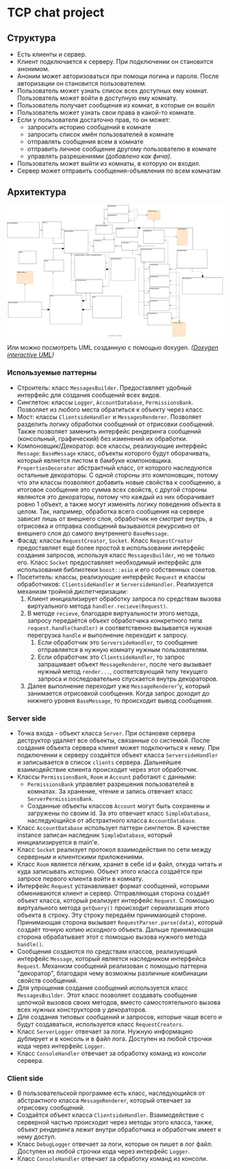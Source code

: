 # TCP chat project

## Структура

- Есть клиенты и сервер. 
- Клиент подключается к серверу. При подключении он становится анонимом.
- Аноним может авторизоваться при помощи логина и пароля. После авторизации он становится пользователем.
- Пользователь может узнать список всех доступных ему комнат. Пользователь может войти в доступную ему комнату.
- Пользователь получает сообщения из комнат, в которые он вошёл
- Пользователь может узнать свои права в какой-то комнате.
- Если у пользователя достаточно прав, то он может:
    * запросить историю сообщений в комнате
    * запросить список имён пользователей в комнате
    * отправлять сообщения всем в комнате
    * отправить личное сообщение другому пользователю в комнате
    * управлять разрешениями *(добавлено как фича)*.
- Пользователь может выйти из комнаты, в которую он входил.
- Сервер может отправить сообщения-объявления по всем комнатам

## Архитектура

![Class Diagram did not loaded :(](ClassDiagram.svg "Class Diagram")

Или можно посмотреть UML созданную с помощью doxygen. *([Doxygen interactive UML](doxygen/index.html))*

### Используемые паттерны

* Строитель: класс `MessagesBuilder`. Предоставляет удобный интерфейс для создания сообщений всех видов.
* Синглетон: классы `Logger`, `AccountDatabase`, `PermissionsBank`. Позволяет из любого места обратиться к объекту через класс.
* Мост: классы `ClientsideHandler` и `MessagesRenderer`. Позволяет разделить логику обработки сообщений от отрисовки сообщений. Также позволяет заменить интерфейс рендеринга сообщений (консольный, графический) без изменений их обработки.
* Компоновщик/Декоратор: все классы, реализующие интерфейс `Message`: `BaseMessage` класс, объекты которого будут оборачивать, который является листом в бамбуке компоновщика. `PropertiesDecorator` абстрактный класс, от которого наследуются остальные декораторы. С одной стороны это компоновщик, потому что эти классы позволяют добавить новые свойства к сообщению, а итоговое сообщение это сумма всех свойств, с другой стороны являются это декораторы, потому что каждый из них оборачивает ровно 1 объект, а также могут изменять логику поведения объекта в целом. Так, например, обработка всего сообщения на сервере зависит лишь от внешнего слоя, обработчик не смотрит внутрь, а отрисовка и отправка сообщений вызываются рекурсивно от внешнего слоя до самого внутреннего `BaseMessage`.
* Фасад: классы `RequestCreator`, `Socket`. Класс `RequestCreator` предоставляет ещё более простой в использовании интерфейс создания запросов, используя класс `MessagesBuilder`, но не только его. Класс `Socket` предоставляет необходимый интерфейс для использования библиотеки `boost::asio` и его собственных сокетов.
* Посетитель: классы, реализующие интерфейс `Request` и классы обработчиков: `ClientsideHandler` и `ServersideHandler`. Реализуется механизм тройной диспетчеризации:
    1. Клиент инициализирует обработку запроса по средствам вызова виртуального метода `handler.recieve(Request)`.
    2. В методе `recieve`, благодаря виртуальности этого метода, запросу передаётся объект обработчика конкретного типа `request.handle(handler)` и соответственно вызывается нужная перегрузка `handle` и выполнение переходит к запросу.
        1) Если обработчик это `ServersideHandler`, то сообщение отправляется в нужную комнату нужным пользователям.
        2) Если обработчик это `ClientsideHandler`, то запрос запрашивает объект `MessageRenderer`, после чего вызывает нужный метод `render...`, соответсвующий типу текущего запроса и последовательно спускается внутрь декораторов.
    3. Далее выполнение переходит уже `MessageRenderer`'у, который занимается отрисовкой сообщения. Когда запрос доходит до нижнего уровня `BaseMessage`, то происходит вывод сообщения.

### Server side

* Точка входа - объект класса `Server`. При остановке сервера деструктор удаляет все объекты, связанные со системой. После создания объекта сервера клиент может подключиться к нему. При подключении к серверу создаётся объект класса `ServersideHandler` и записывается в список `clients` сервера. Дальнейшее взаимодействие клиента происходит через этот обработчик. 
* Классы `PermissionsBank`, `Room` и `Account` работают с данными:
    * `PermissionsBank` управляет разрешения пользователей в комнатах. За хранение, чтение и запись отвечает класс `ServerPermissionsBank`.
    * Созданные объекты классов `Account` могут быть сохранены и загружены по своим id. За это отвечает класс `SimpleDatabase`, наследующийся от абстрактного класса `AccountDatabase`. 
* Класс `AccountDatabase` использует паттерн синглетон. В качестве instance записан наследник `SimpleDatabase`, который инициализируется в main'е.
* Класс `Socket` реализует протокол взаимодействия по сети между серверным и клиентскими приложениями.
* Класс `Room` является лёгким, хранит в себе id и файл, откуда читать и куда записывать историю. Объект этого класса создаётся при запросе первого клиента войти в комнату. 
* Интерфейс `Request` устанавливает формат сообщений, которыми обмениваются клиент и сервер. Отправляющая сторона создаёт объект класса, который реализует интерфейс `Request`. С помощью виртуального метода `getQuery()` происходит сериализация этого объекта в строку. Эту строку передаём принимающей стороне. Принимающая сторона вызывает `RequestParser.parse(data)`, который создаёт точную копию исходного объекта. Дальше принимающая сторона обрабатывает этот с помощью вызова нужного метода `handle()`.
* Сообщения создаются по средствам классов, реализующий интерфейс `Message`, который является наследником интерфейса `Request`. Механизм сообщений реализован с помощью паттерна "декоратор", благодаря чему возможны различные комбинации свойств сообщений. 
* Для упрощения создания сообщений используется класс `MessagesBuilder`. Этот класс позволяет создавать сообщения цепочкой вызовов своих методов, вместо самостоятельного вызова всех нужных конструкторов у декораторов.
* Для создания типовых сообщений и запросов, которые чаще всего и будут создаваться, используется класс `RequestCreators`.
* Класс `ServerLogger` отвечает за логи. Нужную информацию дублирует и в консоль и в файл лога. Доступен из любой строчки кода через интерфейс `Logger`.
* Класс `ConsoleHandler` отвечает за обработку команд из консоли сервера.

### Client side

* В пользовательской программе есть класс, наследующийся от абстрактного класса `MessageRenderer`, который отвечает за отрисовку сообщений.
* Создаётся объект класса `ClientsideHandler`. Взаимодействие с серверной частью происходит через методы этого класса, также, объект рендеринга лежит внутри обработчика и обработчик имеет к нему доступ.
* Класс `DebugLogger` отвечает за логи, которые он пишет в лог файл. Доступен из любой строчки кода через интерфейс `Logger`.
* Класс `ConsoleHandler` отвечает за обработку команд из консоли.

